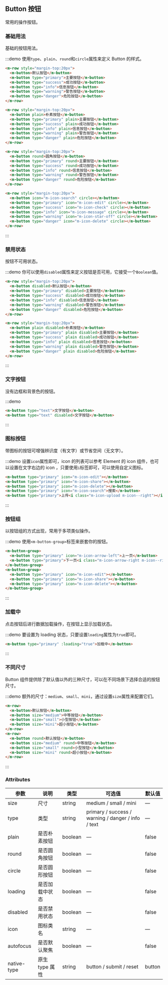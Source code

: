 <style>
  .demo-box.demo-button {
    .m-row {
      margin-bottom: 20px;
      
      &:last-child {
        margin-bottom: 0;
      }
    }
    .m-button + .m-button {
      margin-left: 10px;
    }
    .m-button-group {
      .m-button + .m-button {
        margin-left: 0;
      }

      & + .m-button-group {
        margin-left: 10px;
      }
    }
  }
</style>

## Button 按钮
常用的操作按钮。

### 基础用法

基础的按钮用法。

:::demo 使用`type`、`plain`、`round`和`circle`属性来定义 Button 的样式。

```html
<m-row style="margin-top:20px">
  <m-button>默认按钮</m-button>
  <m-button type="primary">主要按钮</m-button>
  <m-button type="success">成功按钮</m-button>
  <m-button type="info">信息按钮</m-button>
  <m-button type="warning">警告按钮</m-button>
  <m-button type="danger">危险按钮</m-button>
</m-row>

<m-row style="margin-top:20px">
  <m-button plain>朴素按钮</m-button>
  <m-button type="primary" plain>主要按钮</m-button>
  <m-button type="success" plain>成功按钮</m-button>
  <m-button type="info" plain>信息按钮</m-button>
  <m-button type="warning" plain>警告按钮</m-button>
  <m-button type="danger" plain>危险按钮</m-button>
</m-row>

<m-row style="margin-top:20px">
  <m-button round>圆角按钮</m-button>
  <m-button type="primary" round>主要按钮</m-button>
  <m-button type="success" round>成功按钮</m-button>
  <m-button type="info" round>信息按钮</m-button>
  <m-button type="warning" round>警告按钮</m-button>
  <m-button type="danger" round>危险按钮</m-button>
</m-row>

<m-row style="margin-top:20px">
  <m-button icon="m-icon-search" circle></m-button>
  <m-button type="primary" icon="m-icon-edit" circle></m-button>
  <m-button type="success" icon="m-icon-check" circle></m-button>
  <m-button type="info" icon="m-icon-message" circle></m-button>
  <m-button type="warning" icon="m-icon-star-off" circle></m-button>
  <m-button type="danger" icon="m-icon-delete" circle></m-button>
</m-row>
```
:::

### 禁用状态

按钮不可用状态。

:::demo 你可以使用`disabled`属性来定义按钮是否可用，它接受一个`Boolean`值。

```html
<m-row style="margin-top:20px">
  <m-button disabled>默认按钮</m-button>
  <m-button type="primary" disabled>主要按钮</m-button>
  <m-button type="success" disabled>成功按钮</m-button>
  <m-button type="info" disabled>信息按钮</m-button>
  <m-button type="warning" disabled>警告按钮</m-button>
  <m-button type="danger" disabled>危险按钮</m-button>
</m-row>

<m-row style="margin-top:20px">
  <m-button plain disabled>朴素按钮</m-button>
  <m-button type="primary" plain disabled>主要按钮</m-button>
  <m-button type="success" plain disabled>成功按钮</m-button>
  <m-button type="info" plain disabled>信息按钮</m-button>
  <m-button type="warning" plain disabled>警告按钮</m-button>
  <m-button type="danger" plain disabled>危险按钮</m-button>
</m-row>
```
:::

### 文字按钮

没有边框和背景色的按钮。

:::demo
```html
<m-button type="text">文字按钮</m-button>
<m-button type="text" disabled>文字按钮</m-button>
```
:::

### 图标按钮

带图标的按钮可增强辨识度（有文字）或节省空间（无文字）。

:::demo 设置`icon`属性即可，icon 的列表可以参考 Element 的 icon 组件，也可以设置在文字右边的 icon ，只要使用`i`标签即可，可以使用自定义图标。

```html
<m-button type="primary" icon="m-icon-edit"></m-button>
<m-button type="primary" icon="m-icon-share"></m-button>
<m-button type="primary" icon="m-icon-delete"></m-button>
<m-button type="primary" icon="m-icon-search">搜索</m-button>
<m-button type="primary">上传<i class="m-icon-upload m-icon--right"></i></m-button>
```
:::

### 按钮组

以按钮组的方式出现，常用于多项类似操作。

:::demo 使用`<m-button-group>`标签来嵌套你的按钮。

```html
<m-button-group>
  <m-button type="primary" icon="m-icon-arrow-left">上一页</m-button>
  <m-button type="primary">下一页<i class="m-icon-arrow-right m-icon--right"></i></m-button>
</m-button-group>
<m-button-group>
  <m-button type="primary" icon="m-icon-edit"></m-button>
  <m-button type="primary" icon="m-icon-share"></m-button>
  <m-button type="primary" icon="m-icon-delete"></m-button>
</m-button-group>
```
:::

### 加载中

点击按钮后进行数据加载操作，在按钮上显示加载状态。

:::demo 要设置为 loading 状态，只要设置`loading`属性为`true`即可。

```html
<m-button type="primary" :loading="true">加载中</m-button>
```
:::

### 不同尺寸

Button 组件提供除了默认值以外的三种尺寸，可以在不同场景下选择合适的按钮尺寸。

:::demo 额外的尺寸：`medium`、`small`、`mini`，通过设置`size`属性来配置它们。

```html
<m-row>
  <m-button>默认按钮</m-button>
  <m-button size="medium">中等按钮</m-button>
  <m-button size="small">小型按钮</m-button>
  <m-button size="mini">超小按钮</m-button>
</m-row>
<m-row>
  <m-button round>默认按钮</m-button>
  <m-button size="medium" round>中等按钮</m-button>
  <m-button size="small" round>小型按钮</m-button>
  <m-button size="mini" round>超小按钮</m-button>
</m-row>
```
:::

### Attributes
| 参数      | 说明    | 类型      | 可选值       | 默认值   |
|---------- |-------- |---------- |-------------  |-------- |
| size     | 尺寸   | string  |   medium / small / mini            |    —     |
| type     | 类型   | string    |   primary / success / warning / danger / info / text |     —    |
| plain     | 是否朴素按钮   | boolean    | — | false   |
| round     | 是否圆角按钮   | boolean    | — | false   |
| circle     | 是否圆形按钮   | boolean    | — | false   |
| loading     | 是否加载中状态   | boolean    | — | false   |
| disabled  | 是否禁用状态    | boolean   | —   | false   |
| icon  | 图标类名 | string   |  —  |  —  |
| autofocus  | 是否默认聚焦 | boolean   |  —  |  false  |
| native-type | 原生 type 属性 | string | button / submit / reset | button |
